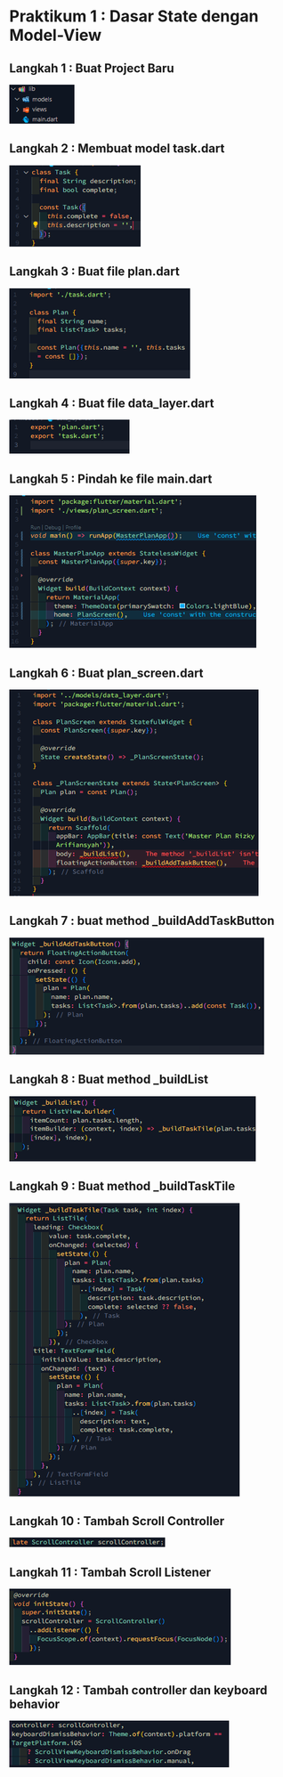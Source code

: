 # Praktikum 1 : Dasar State dengan Model-View

## Langkah 1 : Buat Project Baru<br>

![alt text](image.png)<br>

## Langkah 2 : Membuat model task.dart<br>

![alt text](image-1.png)<br>

## Langkah 3 : Buat file plan.dart<br>

![alt text](image-2.png)<br>

## Langkah 4 : Buat file data_layer.dart<br>

![alt text](image-3.png)<br>

## Langkah 5 : Pindah ke file main.dart<br>

![alt text](image-4.png)<br>

## Langkah 6 : Buat plan_screen.dart<br>

![alt text](image-5.png)<br>

## Langkah 7 : buat method \_buildAddTaskButton<br>

![alt text](image-6.png)<br>

## Langkah 8 : Buat method \_buildList<br>

![alt text](image-7.png)<br>

## Langkah 9 : Buat method \_buildTaskTile<br>

![alt text](image-8.png)<br>

## Langkah 10 : Tambah Scroll Controller<br>

![alt text](image-9.png)<br>

## Langkah 11 : Tambah Scroll Listener<br>

![alt text](image-10.png)<br>

## Langkah 12 : Tambah controller dan keyboard behavior<br>

![alt text](image-11.png)<br>
